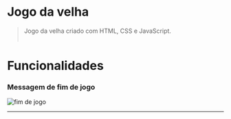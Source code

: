 ﻿# Jogo da velha
 >Jogo da velha criado com HTML, CSS e JavaScript.
<br/><br/>

# Funcionalidades

### Messagem de fim de jogo
![fim de jogo]()
<br/>


----
<br/><br/>

